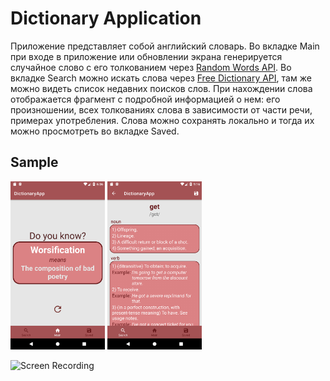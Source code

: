 # Dictionary Application

Приложение представляет собой английский словарь.
Во вкладке Main при входе в приложение или обновлении экрана генерируется случайное слово с его толкованием через [Random Words API](https://github.com/mcnaveen/Random-Words-API). Во вкладке Search можно искать слова через [Free Dictionary API](https://dictionaryapi.dev/), там же можно видеть список недавних поисков слов. При нахождении слова отображается фрагмент с подробной информацией о нем: его произношении, всех толкованиях слова в зависимости от части речи, примерах употребления. Слова можно сохранять локально и тогда их можно просмотреть во вкладке Saved.
## Sample

<img src="/screenshots/screen_main.png"  width=30% height=30%>
<img src="/screenshots/screen_word.png"  width=30% height=30%>

![Screen Recording](/screenshots/screen_record.gif)
